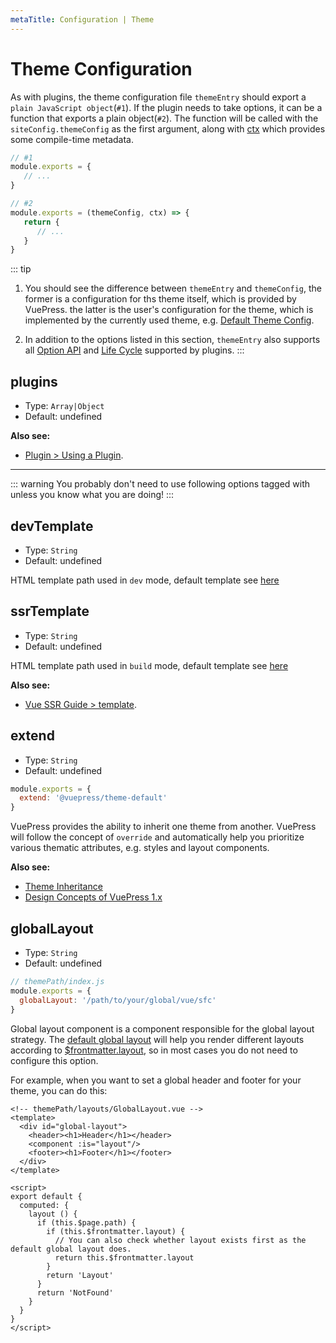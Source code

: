 ```yaml
---
metaTitle: Configuration | Theme
---
```


# Theme Configuration

As with plugins, the theme configuration file `themeEntry` should export a `plain JavaScript object`(`#1`). If the plugin needs to take options, it can be a function that exports a plain object(`#2`). The function will be called with the `siteConfig.themeConfig` as the first argument, along with [ctx](../plugin/context-api.md) which provides some compile-time metadata.

``` js
// #1
module.exports = {
   // ...
}
```

``` js
// #2
module.exports = (themeConfig, ctx) => {
   return {
      // ...
   }
}
```


::: tip
1. You should see the difference between `themeEntry` and `themeConfig`, the former is a configuration for ths theme itself, which is provided by VuePress. the latter is the user's configuration for the theme, which is implemented by the currently used theme, e.g. [Default Theme Config](./default-theme-config.md).

2. In addition to the options listed in this section, `themeEntry` also supports all [Option API](../plugin/option-api.md) and [Life Cycle](../plugin/life-cycle.md) supported by plugins.
:::

## plugins

- Type: `Array|Object`
- Default: undefined

**Also see:**

- [Plugin > Using a Plugin](../plugin/using-a-plugin.md).

---

::: warning
You probably don't need to use following options tagged with <Badge text="Danger Zone" vertical="middle"/> unless you know what you are doing!
:::

## devTemplate <Badge text="Danger Zone"/>

- Type: `String`
- Default: undefined

HTML template path used in `dev` mode, default template see [here](https://github.com/vuejs/vuepress/blob/master/packages/%40vuepress/core/lib/client/index.dev.html)

## ssrTemplate <Badge text="Danger Zone"/>

- Type: `String`
- Default: undefined

HTML template path used in `build` mode, default template see [here](https://github.com/vuejs/vuepress/blob/master/packages/%40vuepress/core/lib/client/index.ssr.html)

**Also see:**

- [Vue SSR Guide > template](https://ssr.vuejs.org/api/#template).

## extend <Badge text="Danger Zone"/>

- Type: `String`
- Default: undefined

```js
module.exports = {
  extend: '@vuepress/theme-default'
}
```

VuePress provides the ability to inherit one theme from another. VuePress will follow the concept of `override` and automatically help you prioritize various thematic attributes, e.g. styles and layout components.

**Also see:**

- [Theme Inheritance](./inheritance.md)
- [Design Concepts of VuePress 1.x](../miscellaneous/design-concepts.md)

## globalLayout <Badge text="Danger Zone"/>

- Type: `String`
- Default: undefined

```js
// themePath/index.js
module.exports = {
  globalLayout: '/path/to/your/global/vue/sfc'
}
```

Global layout component is a component responsible for the global layout strategy. The [default global layout](https://github.com/vuejs/vuepress/blob/master/packages/%40vuepress/core/lib/app/components/GlobalLayout.vue) will help you render different layouts according to [$frontmatter.layout](../guide/frontmatter.md#layout), so in most cases you do not need to configure this option.

For example, when you want to set a global header and footer for your theme, you can do this:
  
```vue
<!-- themePath/layouts/GlobalLayout.vue -->
<template>
  <div id="global-layout">
    <header><h1>Header</h1></header>
    <component :is="layout"/>
    <footer><h1>Footer</h1></footer>
  </div>
</template>

<script>
export default {
  computed: {
    layout () {
      if (this.$page.path) {
        if (this.$frontmatter.layout) {
          // You can also check whether layout exists first as the default global layout does.
          return this.$frontmatter.layout
        }
        return 'Layout'
      }
      return 'NotFound'
    }
  }
}
</script>
```
